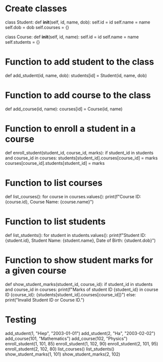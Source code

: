# Create classes
class Student:
    def __init__(self, id, name, dob):
        self.id = id
        self.name = name
        self.dob = dob
        self.courses = {}

class Course:
    def __init__(self, id, name):
        self.id = id
        self.name = name
        self.students = {}

# Function to add student to the class
def add_student(id, name, dob):
    students[id] = Student(id, name, dob)

# Function to add course to the class
def add_course(id, name):
    courses[id] = Course(id, name)

# Function to enroll a student in a course
def enroll_student(student_id, course_id, marks):
    if student_id in students and course_id in courses:
        students[student_id].courses[course_id] = marks
        courses[course_id].students[student_id] = marks

# Function to list courses
def list_courses():
    for course in courses.values():
        print(f"Course ID: {course.id}, Course Name: {course.name}")

# Function to list students
def list_students():
    for student in students.values():
        print(f"Student ID: {student.id}, Student Name: {student.name}, Date of Birth: {student.dob}")

# Function to show student marks for a given course
def show_student_marks(student_id, course_id):
    if student_id in students and course_id in courses:
        print(f"Marks of student ID {student_id} in course ID {course_id}: {students[student_id].courses[course_id]}")
    else:
        print("Invalid Student ID or Course ID.")

# Testing
add_student(1, "Hiep", "2003-01-01")
add_student(2, "Ha", "2003-02-02")
add_course(101, "Mathematics")
add_course(102, "Physics")
enroll_student(1, 101, 85)
enroll_student(1, 102, 90)
enroll_student(2, 101, 95)
enroll_student(2, 102, 80)
list_courses()
list_students()
show_student_marks(1, 101)
show_student_marks(2, 102)
<!---
Quocdungz/Quocdungz is a ✨ special ✨ repository because its `README.md` (this file) appears on your GitHub profile.
You can click the Preview link to take a look at your changes.
--->

